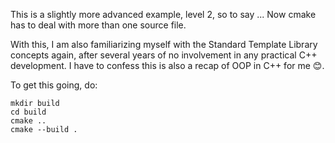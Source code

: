 This is a slightly more advanced example, level 2, so to say ...
Now cmake has to deal with more than one source file.

With this, I am also familiarizing myself with the Standard Template
Library concepts again, after several years of no involvement in any
practical C++ development. I have to confess this is also a recap of
OOP in C++ for me :blush:.

To get this going, do:

    mkdir build
    cd build
    cmake ..
    cmake --build .
